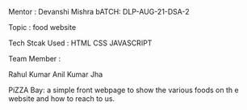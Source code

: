 Mentor : Devanshi Mishra
bATCH: DLP-AUG-21-DSA-2

Topic : food website

Tech Stcak Used : HTML CSS JAVASCRIPT

Team Member :

Rahul Kumar Anil Kumar Jha

PiZZA Bay:
a simple front webpage to show the various foods on th e website and how to reach to us.
